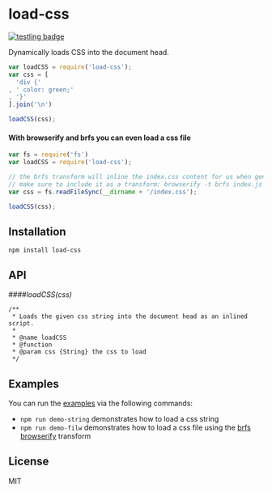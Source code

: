 # load-css

[![testling badge](https://ci.testling.com/thlorenz/load-css.png)](https://ci.testling.com/thlorenz/load-css)

Dynamically loads CSS into the document head.

```js
var loadCSS = require('load-css');
var css = [
  'div {'
, ' color: green;'
, '}'
].join('\n')

loadCSS(css);
```

#### With browserify and brfs you can even load a css file

```js
var fs = require('fs')
var loadCSS = require('load-css');

// the brfs transform will inline the index.css content for us when generating the bundle
// make sure to include it as a transform: browserify -t brfs index.js
var css = fs.readFileSync(__dirname + '/index.css');

loadCSS(css);
```

## Installation

    npm install load-css

## API

####*loadCSS(css)*

```
/**
 * Loads the given css string into the document head as an inlined script.
 * 
 * @name loadCSS
 * @function
 * @param css {String} the css to load
 */
```

## Examples

You can run the [examples](https://github.com/thlorenz/load-css/tree/master/examples) via the following commands:

- `npm run demo-string` demonstrates how to load a css string
- `npm run demo-filw` demonstrates how to load a css file using the [brfs](https://github.com/substack/brfs) [browserify](https://github.com/substack/node-browserify) transform

## License

MIT
